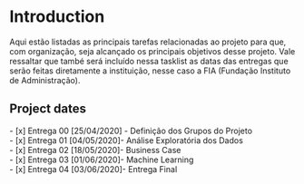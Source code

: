 
<h1>Introduction</h1>
<p>Aqui estão listadas as principais tarefas relacionadas ao projeto para que, com organização, seja alcançado os principais objetivos desse projeto.
Vale ressaltar que també será incluído nessa tasklist as datas das entregas que serão feitas diretamente a instituição, nesse caso a FIA (Fundação Instituto de Administração).</p>


<h2>Project dates</h2>
- [x] Entrega 00 [25/04/2020] - Definição dos Grupos do Projeto<br>
- [x] Entrega 01 [04/05/2020]- Análise Exploratória dos Dados<br>
- [x] Entrega 02 [18/05/2020]- Business Case<br>
- [x] Entrega 03 [01/06/2020]- Machine Learning<br>
- [x] Entrega 04 [03/06/2020]- Entrega Final<br>
   
